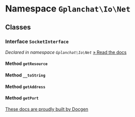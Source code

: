Namespace `Gplanchat\Io\Net`
==========



## Classes

### Interface `SocketInterface`

_Declared in namespace `Gplanchat\Io\Net`_ [» Read the docs](Gplanchat-Io-Net.md#interface-socketinterface)



#### Method `getResource`



#### Method `__toString`



#### Method `getAddress`



#### Method `getPort`







[These docs are proudly built by Docgen](https://github.com/gplanchat/php-docgen)